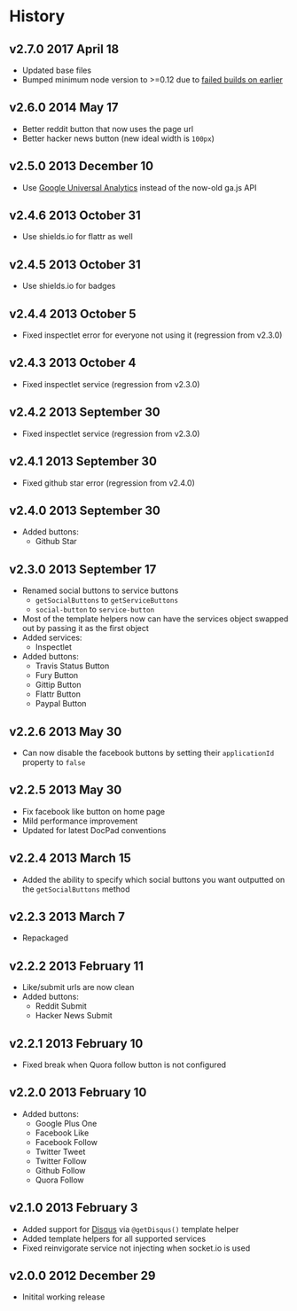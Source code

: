 # History

## v2.7.0 2017 April 18
- Updated base files
- Bumped minimum node version to >=0.12 due to [failed builds on earlier](https://travis-ci.org/docpad/docpad-plugin-services/builds/222830570)

## v2.6.0 2014 May 17
- Better reddit button that now uses the page url
- Better hacker news button (new ideal width is `100px`)

## v2.5.0 2013 December 10
- Use [Google Universal Analytics](https://developers.google.com/analytics/devguides/collection/upgrade/) instead of the now-old ga.js API

## v2.4.6 2013 October 31
- Use shields.io for flattr as well

## v2.4.5 2013 October 31
- Use shields.io for badges

## v2.4.4 2013 October 5
- Fixed inspectlet error for everyone not using it (regression from v2.3.0)

## v2.4.3 2013 October 4
- Fixed inspectlet service (regression from v2.3.0)

## v2.4.2 2013 September 30
- Fixed inspectlet service (regression from v2.3.0)

## v2.4.1 2013 September 30
- Fixed github star error (regression from v2.4.0)

## v2.4.0 2013 September 30
- Added buttons:
	- Github Star

## v2.3.0 2013 September 17
- Renamed social buttons to service buttons
	- `getSocialButtons` to `getServiceButtons`
	- `social-button` to `service-button`
- Most of the template helpers now can have the services object swapped out by passing it as the first object
- Added services:
	- Inspectlet
- Added buttons:
	- Travis Status Button
	- Fury Button
	- Gittip Button
	- Flattr Button
	- Paypal Button

## v2.2.6 2013 May 30
- Can now disable the facebook buttons by setting their `applicationId` property to `false`

## v2.2.5 2013 May 30
- Fix facebook like button on home page
- Mild performance improvement
- Updated for latest DocPad conventions

## v2.2.4 2013 March 15
- Added the ability to specify which social buttons you want outputted on the `getSocialButtons` method

## v2.2.3 2013 March 7
- Repackaged

## v2.2.2 2013 February 11
- Like/submit urls are now clean
- Added buttons:
	- Reddit Submit
	- Hacker News Submit

## v2.2.1 2013 February 10
- Fixed break when Quora follow button is not configured

## v2.2.0 2013 February 10
- Added buttons:
	- Google Plus One
	- Facebook Like
	- Facebook Follow
	- Twitter Tweet
	- Twitter Follow
	- Github Follow
	- Quora Follow

## v2.1.0 2013 February 3
- Added support for [Disqus](http://disqus.com/) via `@getDisqus()` template helper
- Added template helpers for all supported services
- Fixed reinvigorate service not injecting when socket.io is used

## v2.0.0 2012 December 29
- Initital working release
